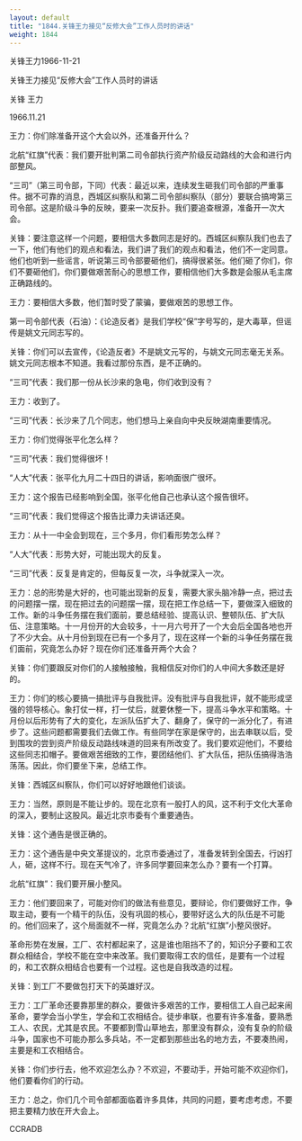 ```yaml
---
layout: default
title: "1844.关锋王力接见“反修大会”工作人员时的讲话"
weight: 1844
---
```


关锋王力1966-11-21

关锋王力接见“反修大会”工作人员时的讲话

关锋 王力

1966.11.21

王力：你们除准备开这个大会以外，还准备开什么？

北航“红旗”代表：我们要开批判第二司令部执行资产阶级反动路线的大会和进行内部整风。

“三司”（第三司令部，下同）代表：最近以来，连续发生砸我们司令部的严重事件。据不可靠的消息，西城区纠察队和第二司令部纠察队（部分）要联合搞垮第三司令部。这是阶级斗争的反映，要来一次反扑。我们要追查根源，准备开一次大会。

关锋：要注意这样一个问题，要相信大多数同志是好的。西城区纠察队我们也去了一下，他们有他们的观点和看法，我们讲了我们的观点和看法，他们不一定同意。他们也听到一些谣言，听说第三司令部要砸他们，搞得很紧张。他们砸了你们，你们不要砸他们，你们要做艰苦耐心的思想工作，要相信他们大多数是会服从毛主席正确路线的。

王力：要相信大多数，他们暂时受了蒙骗，要做艰苦的思想工作。

第一司令部代表（石油）：《论造反者》是我们学校“保”字号写的，是大毒草，但谣传是姚文元同志写的。

关锋：你们可以去宣传，《论造反者》不是姚文元写的，与姚文元同志毫无关系。姚文元同志根本不知道。我看过那份东西，是不正确的。

“三司”代表：我们那一份从长沙来的急电，你们收到没有？

王力：收到了。

“三司”代表：长沙来了几个同志，他们想马上亲自向中央反映湖南重要情况。

王力：你们觉得张平化怎么样？

“三司”代表：我们觉得很坏！

“人大”代表：张平化九月二十四日的讲话，影响面很广很坏。

王力：这个报告已经影响到全国，张平化他自己也承认这个报告很坏。

“三司”代表：我们觉得这个报告比谭力夫讲话还臭。

王力：从十一中全会到现在，三个多月，你们看形势怎么样？

“人大”代表：形势大好，可能出现大的反复。

“三司”代表：反复是肯定的，但每反复一次，斗争就深入一次。

王力：总的形势是大好的，也可能出现新的反复，需要大家头脑冷静一点，把过去的问题摆一摆，现在把过去的问题摆一摆，现在把工作总结一下，要做深入细致的工作。新的斗争任务摆在我们面前，要总结经验、提高认识、整顿队伍、扩大队伍、注意策略。十一月份开的大会较多，十一月六号开了一个大会后全国各地也开了不少大会。从十月份到现在已有一个多月了，现在这样一个新的斗争任务摆在我们面前，究竟怎么办好？现在你们还准备开两个大会？

关锋：你们要跟反对你们的人接触接触，我相信反对你们的人中间大多数还是好的。

王力：你们的核心要搞一搞批评与自我批评。没有批评与自我批评，就不能形成坚强的领导核心。象打仗一样，打一仗后，就要休整一下，提高斗争水平和策略。十月份以后形势有了大的变化，左派队伍扩大了、翻身了，保守的一派分化了，有进步了。这些问题都需要我们去做工作。有些同学在家是保守的，出去串联以后，受到围攻的尝到资产阶级反动路线味道的回来有所改变了。我们要欢迎他们，不要给这些同志扣帽子。要做艰苦细致的工作，要团结他们、扩大队伍，把队伍搞得浩浩荡荡。因此，你们要坐下来，总结工作。

关锋：西城区纠察队，你们可以好好地跟他们谈谈。

王力：当然，原则是不能让步的。现在北京有一股打人的风，这不利于文化大革命的深入，要制止这股风。最近北京市委有个重要通告。

关锋：这个通告是很正确的。

王力：这个通告是中央文革提议的，北京市委通过了，准备发转到全国去，行凶打人，砸，这样不行。现在天气冷了，许多同学要回来怎么办？要有一个打算。

北航“红旗”：我们要开展小整风。

王力：他们要回来了，可能对你们的做法有些意见，要辩论，你们要做好工作，争取主动，要有一个精干的队伍，没有巩固的核心，要带好这么大的队伍是不可能的。他们回来了，这个局面就不一样，究竟怎么办？北航“红旗”小整风很好。

革命形势在发展，工厂、农村都起来了，这是谁也阻挡不了的，知识分子要和工农群众相结合，学校不能在空中来改革。我们要取得工农的信任，是要有一个过程的，和工农群众相结合也要有一个过程。这也是自我改造的过程。

关锋：到工厂不要做包打天下的英雄好汉。

王力：工厂革命还要靠那里的群众，要做许多艰苦的工作，要相信工人自己起来闹革命，要学会当小学生，学会和工农相结合。徒步串联，也要有许多准备，要熟悉工人、农民，尤其是农民。不要都到雪山草地去，那里没有群众，没有复杂的阶级斗争，国家也不可能办那么多兵站，不一定都到那些出名的地方去，不要凑热闹，主要是和工农相结合。

关锋：你们步行去，他不欢迎怎么办？不欢迎，不要动手，开始可能不欢迎你们，他们要看你们的行动。

王力：总之，你们几个司令部都面临着许多具体，共同的问题，要考虑考虑，不要把主要精力放在开大会上。

CCRADB

